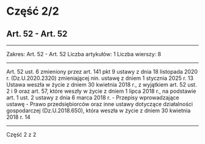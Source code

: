 # Część 2/2
## Art. 52 - Art. 52

---

Zakres: Art. 52 - Art. 52
Liczba artykułów: 1
Liczba wierszy: 8

---

Art. 52 ust. 6 zmieniony przez art. 141 pkt 9 ustawy z dnia 18 listopada 2020 r. (Dz.U.2020.2320)
zmieniającej nin. ustawę z dniem 1 stycznia 2025 r.
13
Ustawa weszła w życie z dniem 30 kwietnia 2018 r., z wyjątkiem art. 52 ust. 2 i 9 oraz art. 57, które
weszły w życie z dniem 1 lipca 2018 r., na podstawie art. 1 ust. 2 ustawy z dnia 6 marca 2018 r. -
Przepisy wprowadzające ustawę - Prawo przedsiębiorców oraz inne ustawy dotyczące działalności
gospodarczej (Dz.U.2018.650), która weszła w życie z dniem 30 kwietnia 2018 r.
14

---

Część 2 z 2